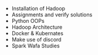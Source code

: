 - Installation of Hadoop
- Assignments and verify solutions
- Python OOPs
- Hadoop Architecture
- Docker & Kubernates
- Make use of discord
- Spark Wafa Studies
